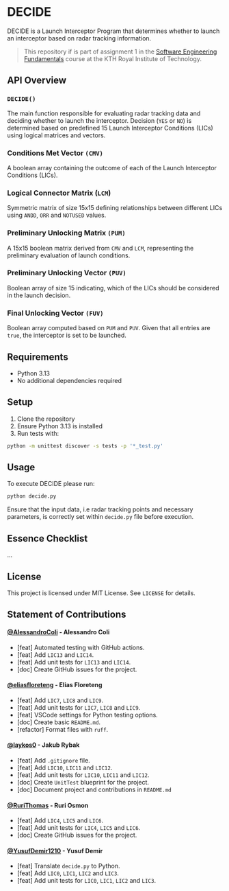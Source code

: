 # DECIDE

DECIDE is a Launch Interceptor Program that determines whether to launch an interceptor based on radar tracking information.

> This repository if is part of assignment 1 in the [Software Engineering Fundamentals](https://www.kth.se/student/kurser/kurs/DD2480?l=en) course at the KTH Royal Institute of Technology.

## API Overview

### `DECIDE()`

The main function responsible for evaluating radar tracking data and deciding whether to launch the interceptor. Decision (`YES` or `NO`) is determined based on predefined 15 Launch Interceptor Conditions (LICs) using logical matrices and vectors.

### Conditions Met Vector `(CMV)`

A boolean array containing the outcome of each of the Launch Interceptor Conditions (LICs).

### Logical Connector Matrix (`LCM`)

Symmetric matrix of size 15x15 defining relationships between different LICs using `ANDD`, `ORR` and `NOTUSED` values.

### Preliminary Unlocking Matrix `(PUM)`

A 15x15 boolean matrix derived from `CMV` and `LCM`, representing the preliminary evaluation of launch conditions.

### Preliminary Unlocking Vector `(PUV)`

Boolean array of size 15 indicating, which of the LICs should be considered in the launch decision.

### Final Unlocking Vector `(FUV)`

Boolean array computed based on `PUM` and `PUV`. Given that all entries are `true`, the interceptor is set to be launched.

## Requirements

- Python 3.13
- No additional dependencies required

## Setup

1. Clone the repository
2. Ensure Python 3.13 is installed
3. Run tests with:

```sh
python -m unittest discover -s tests -p '*_test.py'
```

## Usage

To execute DECIDE please run:

```python
python decide.py
```

Ensure that the input data, i.e radar tracking points and necessary parameters, is correctly set within `decide.py` file before execution.

## Essence Checklist

...

## License

This project is licensed under MIT License. See `LICENSE` for details.

## Statement of Contributions

#### [@AlessandroColi](https://github.com/AlessandroColi) - Alessandro Coli

- [feat] Automated testing with GitHub actions.
- [feat] Add `LIC13` and `LIC14`.
- [feat] Add unit tests for `LIC13` and `LIC14`.
- [doc] Create GitHub issues for the project.

#### [@eliasfloreteng](https://github.com/eliasfloreteng) - Elias Floreteng

- [feat] Add `LIC7`, `LIC8` and `LIC9`.
- [feat] Add unit tests for `LIC7`, `LIC8` and `LIC9`.
- [feat] VSCode settings for Python testing options.
- [doc] Create basic `README.md`.
- [refactor] Format files with `ruff`.

#### [@laykos0](https://github.com/laykos0) - Jakub Rybak

- [feat] Add `.gitignore` file.
- [feat] Add `LIC10`, `LIC11` and `LIC12`.
- [feat] Add unit tests for `LIC10`, `LIC11` and `LIC12`.
- [doc] Create `UnitTest` blueprint for the project.
- [doc] Document project and contributions in `README.md`

#### [@RuriThomas](https://github.com/RuriThomas) - Ruri Osmon

- [feat] Add `LIC4`, `LIC5` and `LIC6`.
- [feat] Add unit tests for `LIC4`, `LIC5` and `LIC6`.
- [doc] Create GitHub issues for the project.

#### [@YusufDemir1210](https://github.com/YusufDemir1210) - Yusuf Demir

- [feat] Translate `decide.py` to Python.
- [feat] Add `LIC0`, `LIC1`, `LIC2` and `LIC3`.
- [feat] Add unit tests for `LIC0`, `LIC1`, `LIC2` and `LIC3`.
